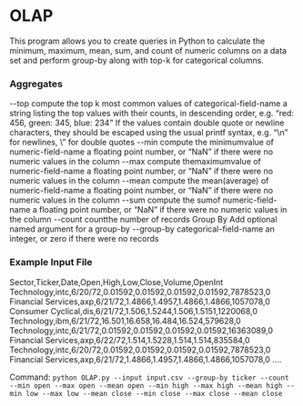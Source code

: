 # OLAP
This program allows you to create queries in Python to calculate the minimum, maximum, mean, sum, and count of numeric columns on a data set and perform group-by along with top-k for categorical columns.

### Aggregates

--top <k> <categorical-field-name>
compute the ​top k ​most common values of categorical-field-name
a string listing the top values with their counts, in descending order, e.g. “red: 456, green: 345, blue: 234”
If the values contain double quote or newline characters, they should be escaped using the usual printf syntax, e.g. “\n” for newlines, \” for double quotes
--min <numeric-field-name>
compute the ​minimum​value of numeric-field-name
a floating point number, or “NaN” if there were no numeric values in the column
--max <numeric-field-name>
compute the ​maximum​value of numeric-field-name
a floating point number, or “NaN” if there were no numeric values in the column
--mean <numeric-field-name>
compute the ​mean​(average) of numeric-field-name
a floating point number, or “NaN” if there were no numeric values in the column
--sum <numeric-field-name>
compute the ​sum​of numeric-field-name
a floating point number, or “NaN” if there were no numeric values in the column
--count count​the number of records
Group By
Add optional named argument for a ​group-by --group-by categorical-field-name
an integer, or zero if there were no records

### Example Input File

Sector,Ticker,Date,Open,High,Low,Close,Volume,OpenInt
Technology,intc,6/20/72,0.01592,0.01592,0.01592,0.01592,7878523,0
Financial Services,axp,6/21/72,1.4866,1.4957,1.4866,1.4866,1057078,0
Consumer Cyclical,dis,6/21/72,1.506,1.5244,1.506,1.5151,1220068,0
Technology,ibm,6/21/72,16.501,16.658,16.484,16.524,579628,0
Technology,intc,6/21/72,0.01592,0.01592,0.01592,0.01592,16363089,0
Financial Services,axp,6/22/72,1.514,1.5228,1.514,1.514,835584,0
Technology,intc,6/20/72,0.01592,0.01592,0.01592,0.01592,7878523,0
Financial Services,axp,6/21/72,1.4866,1.4957,1.4866,1.4866,1057078,0
....

Command: `python OLAP.py --input input.csv --group-by ticker --count --min open --max open --mean open --min high --max high --mean high --min low --max low --mean close --min close --max close --mean close`
